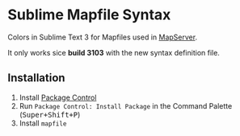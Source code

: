 # Sublime Mapfile Syntax

Colors in Sublime Text 3 for Mapfiles used in [MapServer][].

It only works sice **build 3103** with the new syntax definition file.



## Installation

1. Install [Package Control][]
2. Run `Package Control: Install Package` in the Command Palette (<kbd>Super+Shift+P</kbd>)
3. Install `mapfile`

[Package Control]: https://packagecontrol.io/installation
[MapServer]: http://www.mapserver.org/mapfile/


